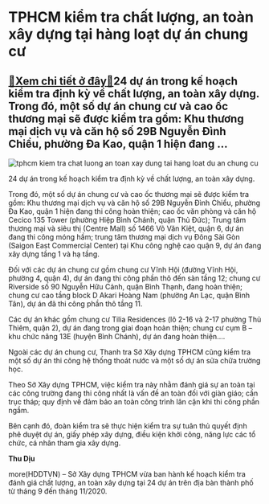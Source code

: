 TPHCM kiểm tra chất lượng, an toàn xây dựng tại hàng loạt dự án chung cư
========================================================================

[:gift:Xem chi tiết ở đây:gift:](https://hddtvn.com/tphcm-kiem-tra-chat-luong-an-toan-xay-dung-tai-hang-loat-du-an-chung-cu/)24 dự án trong kế hoạch kiểm tra định kỳ về chất lượng, an toàn xây dựng. Trong đó, một số dự án chung cư và cao ốc thương mại sẽ được kiểm tra gồm: Khu thương mại dịch vụ và căn hộ số 29B Nguyễn Đình Chiểu, phường Đa Kao, quận 1 hiện đang …
-------------------------------------------------------------------------------------------------------------------------------------------------------------------------------------------------------------------------------------------------





![tphcm kiem tra chat luong an toan xay dung tai hang loat du an chung cu](https://haiquanonline.com.vn/stores/news_dataimages/diunt/092020/09/16/in_article/0516_IMG_8655.jpg?rt=20200909162249 "TPHCM kiểm tra chất lượng, an toàn xây dựng tại hàng loạt dự án chung cư")


24 dự án trong kế hoạch kiểm tra định kỳ về chất lượng, an toàn xây dựng.



Trong đó, một số dự án chung cư và cao ốc thương mại sẽ được kiểm tra gồm: Khu thương mại dịch vụ và căn hộ số 29B Nguyễn Đình Chiểu, phường Đa Kao, quận 1 hiện đang thi công hoàn thiện; cao ốc văn phòng và căn hộ Cecico 135 Tower (phường Hiệp Bình Chánh, quận Thủ Đức); Trung tâm thương mại và siêu thị (Centre Mall) số 1466 Võ Văn Kiệt, quận 6, dự án đang thi công móng hầm; trung tâm thương mại dịch vụ Đông Sài Gòn (Saigon East Commercial Center) tại Khu công nghệ cao quận 9, dự án đang xây dựng tầng 1 và hạ tầng.


Đối với các dự án chung cư gồm chung cư Vĩnh Hội (đường Vĩnh Hội, phường 4, quận 4), dự án đang thi công phần thô đến sàn tầng 12; chung cư Riverside số 90 Nguyễn Hữu Cảnh, quận Bình Thạnh, đang hoàn thiện; chung cư cao tầng block D Akari Hoàng Nam (phường An Lạc, quận Bình Tân), dự án đã thi công phần thô tầng 11.


Các dự án khác gồm chung cư Tilia Residences (lô 2-16 và 2-17 phường Thủ Thiêm, quận 2), dự án đang trong giai đoạn hoàn thiện; chung cư cụm B – khu chức năng 13E (huyện Bình Chánh), dự án đang hoàn thiện….


Ngoài các dự án chung cư, Thanh tra Sở Xây dựng TPHCM cũng kiểm tra một số dự án thi công hệ thống thoát nước và một số dự án sửa chữa trường học.


Theo Sở Xây dựng TPHCM, việc kiểm tra này nhằm đánh giá sự an toàn tại các công trường đang thi công nhất là vấn đề an toàn đối với giàn giáo; cần trục tháp; quy định về đảm bảo an toàn công trình lân cận khi thi công phần ngầm.


Bên cạnh đó, đoàn kiểm tra sẽ thực hiện kiểm tra sự tuân thủ quyết định phê duyệt dự án, giấy phép xây dựng, điều kiện khởi công, năng lực các tổ chức, cá nhân tham gia xây dựng.




**Thu Dịu**



more(HDDTVN) – Sở Xây dựng TPHCM vừa ban hành kế hoạch kiểm tra đánh giá chất lượng, an toàn xây dựng tại 24 dự án trên địa bàn thành phố từ tháng 9 đến tháng 11/2020.

